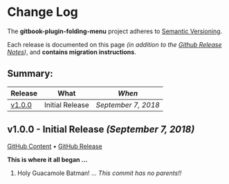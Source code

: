 # Change Log

The **gitbook-plugin-folding-menu** project adheres to [Semantic
Versioning](http://semver.org/).

Each release is documented on this page *(in addition to the [Github
Release
Notes](https://github.com/KevinAst/gitbook-plugin-folding-menu/releases))*,
and **contains migration instructions**.

## Summary:

Release  | What                                            | *When*
---------|-------------------------------------------------|------------------
[v1.0.0] | Initial Release                                 | *September 7, 2018*

[v1.0.0]: #v100---initial-release-september-7-2018



<!-- UNRELEASED **************************************************************************

TEMPLATE: 
## vn.n.n - DESC *(DATE X, 2018)*

[GitHub Content](https://github.com/KevinAst/gitbook-plugin-folding-menu/tree/vn.n.n)
&bull;
[GitHub Release](https://github.com/KevinAst/gitbook-plugin-folding-menu/releases/tag/vn.n.n)
&bull;
[Diff](https://github.com/KevinAst/gitbook-plugin-folding-menu/compare/v1.0.0...v1.0.1)

RUNNING CONTENT (pop out as needed) ... 

- adorn bullets with following bolded prefix
  **Added**:      ... for new features
  **Changed**:    ... for changes in existing functionality
  **Deprecated**: ... for soon-to-be removed features
  **Removed**:    ... for now removed features
  **Fixed**:      ... for any bug fixes
  **Enhanced**:   ... for enhancements
  **Security**:   ... in case of vulnerabilities
  **Docs**:       ... changes in documentation
  **Review**:     ... requires review
  **Internal**:   ... internal change NOT affecting user/client


UNRELEASED ******************************************************************************** -->




<!-- *** RELEASE *************************************************************** -->

## v1.0.0 - Initial Release *(September 7, 2018)*
[GitHub Content](https://github.com/KevinAst/gitbook-plugin-folding-menu/tree/v1.0.0)
&bull;
[GitHub Release](https://github.com/KevinAst/gitbook-plugin-folding-menu/releases/tag/v1.0.0)

**This is where it all began ...**

1. Holy Guacamole Batman! ... _This commit has no parents!!_
